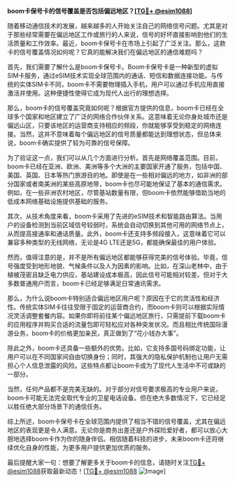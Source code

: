 **boom卡保号卡的信号覆盖是否包括偏远地区？[[TG💪+ @esim1088](https://t.me/s/esim1088)]**

随着移动通信技术的发展，越来越多的人开始关注自己的网络信号问题。尤其是对于那些经常需要在偏远地区工作或旅行的人来说，信号的好坏直接影响到他们的生活质量和工作效率。最近，boom卡保号卡在市场上引起了广泛关注。那么，这款卡的信号覆盖情况如何呢？它真的能解决我们在偏远地区的通信难题吗？

首先，我们需要了解什么是boom卡保号卡。Boom卡保号卡是一种新型的虚拟SIM卡服务，通过eSIM技术实现全球范围内的通话、短信和数据连接功能。与传统的实体SIM卡不同，boom卡不需要物理插入手机，用户可以通过手机应用直接激活并使用。这种便捷性使得它成为现代人出行的理想选择。

那么，boom卡的信号覆盖究竟如何呢？根据官方提供的信息，boom卡已经在全球多个国家和地区建立了广泛的网络合作伙伴关系。这意味着无论你身处城市还是偏远山区，只要该地区的运营商支持相应的频段，你就能够享受到稳定的网络连接。当然，这并不意味着每个偏远地区的信号质量都能达到理想状态，但总体来说，boom卡确实提供了较为可靠的信号保障。

为了验证这一点，我们可以从几个方面进行分析。首先是网络覆盖范围。目前，boom卡已经在亚洲、欧洲、美洲等多个大洲的主要国家开通了服务，包括中国、美国、英国、日本等热门旅游目的地。即使是在一些相对偏远的地方，如非洲的部分国家或者南美洲的某些高原地带，boom卡也尽可能地保证了基本的通信需求。例如，在一些非洲农村地区，尽管基站数量有限，但boom卡依然能够借助当地的低成本网络基础设施提供基础的服务。

其次，从技术角度来看，boom卡采用了先进的eSIM技术和智能路由算法。当用户的设备检测到当前区域信号较弱时，系统会自动切换到其他可用的网络节点上，从而提高接通率和通话质量。此外，boom卡还支持多频段接入，这意味着它可以兼容多种类型的无线网络，无论是4G LTE还是5G，都能确保最佳的用户体验。

然而，值得注意的是，并不是所有偏远地区都能够获得完美的信号体验。毕竟，信号强度受到地形地貌、气候条件以及人为因素的影响。比如，在深山老林中，由于植被茂密且缺乏电力供应，基站建设成本极高，因此信号可能相对较差。但对于大多数普通用户而言，boom卡已经足够满足日常通讯需求。

那么，为什么说boom卡特别适合偏远地区用户呢？原因在于它的灵活性和经济性。传统实体SIM卡往往受限于固定的运营商合约，而boom卡则可以根据实际情况灵活调整套餐内容。如果你即将前往某个偏远地区旅行，只需提前下载boom卡的应用程序并购买合适的流量包即可轻松应对各种突发状况。而且相比传统国际漫游业务，boom卡的价格更加亲民，真正做到了“花小钱办大事”。

除此之外，boom卡还具备一些额外的优势。比如，它支持多国号码绑定功能，让用户可以在不同国家间自由切换身份；同时，其强大的隐私保护机制也让用户无需担心个人信息泄露的风险。这些特点都让boom卡成为了现代人生活中不可或缺的一部分。

当然，任何产品都不是完美无缺的。对于部分对信号要求极高的专业用户来说，boom卡可能无法完全取代专业的卫星电话设备。但在绝大多数情况下，它已经足以胜任绝大部分场景下的通信任务。

综上所述，boom卡保号卡在全球范围内提供了相当不错的信号覆盖，尤其在偏远地区的表现更是令人满意。无论你是商务出差还是户外探险爱好者，都可以放心大胆地选择boom卡作为你的随身伴侣。相信随着科技的进步，未来boom卡还将继续优化自身的性能，为更多用户提供更加优质的服务。

最后提醒大家一句：想要了解更多关于boom卡的信息，请随时关注[TG💪+ @esim1088](https://t.me/s/esim1088)获取最新动态！[[TG💪+ @esim1088](https://t.me/s/esim1088) ![Image](https://i.postimg.cc/4NQfJmqS/Snipaste-2025-05-13-00-14-12.png)]